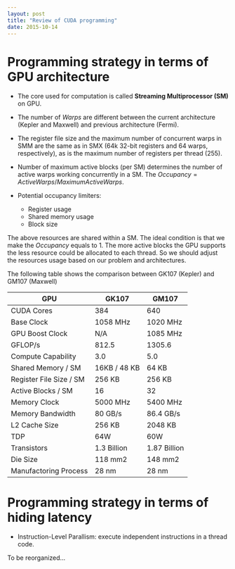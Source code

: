 ```yaml
---
layout: post
title: "Review of CUDA programming"
date: 2015-10-14
---
```


# Programming strategy in terms of GPU architecture
* The core used for computation is called **Streaming Multiprocessor (SM)** on
  GPU.

* The number of *Warps* are different between the current architecture (Kepler
  and Maxwell) and previous architecture (Fermi).

* The register file size and the maximum number of concurrent warps in SMM are
  the same as in SMX (64k 32-bit registers and 64 warps, respectively), as is
  the maximum number of registers per thread (255). 

* Number of maximum active blocks (per SM) determines the number of active warps
  working concurrently in a SM. The $Occupancy=Active Warps/Maximum Active
  Warps$.

* Potential occupancy limiters:
  * Register usage
  * Shared memory usage
  * Block size
 
 The above resources are shared within a SM. The ideal condition is that we make
 the *Occupancy* equals to 1. The more active blocks the GPU supports the less
 resource could be allocated to each thread. So we should adjust the resources
 usage based on our problem and architectures.
 
 The following table shows the comparison between GK107 (Kepler) and GM107
 (Maxwell)

|GPU|GK107|GM107|
|---|-----|-----|
| CUDA Cores|384|640|
| Base Clock|1058 MHz|1020 MHz|
| GPU Boost Clock|N/A|1085 MHz|
| GFLOP/s|812.5|1305.6|
| Compute Capability|3.0|5.0|
| Shared Memory / SM|16KB / 48 KB|64 KB|
| Register File Size / SM|256 KB|256 KB|
| Active Blocks / SM|16|32|
| Memory Clock|5000 MHz|5400 MHz|
| Memory Bandwidth|80 GB/s|86.4 GB/s|
| L2 Cache Size|256 KB|2048 KB|
| TDP|64W|60W|
| Transistors|1.3 Billion|1.87 Billion|
| Die Size|118 mm2|148 mm2|
| Manufactoring Process|28 nm|28 nm|

# Programming strategy in terms of hiding latency
* Instruction-Level Parallism: execute independent instructions in a thread
  code.

To be reorganized...
